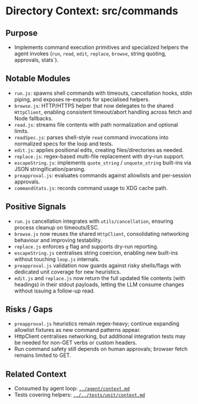 # Directory Context: src/commands

## Purpose

- Implements command execution primitives and specialized helpers the agent invokes (`run`, `read`, `edit`, `replace`, `browse`, string quoting, approvals, stats`).

## Notable Modules

- `run.js`: spawns shell commands with timeouts, cancellation hooks, stdin piping, and exposes re-exports for specialised helpers.
- `browse.js`: HTTP/HTTPS helper that now delegates to the shared `HttpClient`, enabling consistent timeout/abort handling across fetch and Node fallbacks.
- `read.js`: streams file contents with path normalization and optional limits.
- `readSpec.js`: parses shell-style `read` command invocations into normalized specs for the loop and tests.
- `edit.js`: applies positional edits, creating files/directories as needed.
- `replace.js`: regex-based multi-file replacement with dry-run support.
- `escapeString.js`: implements `quote_string` / `unquote_string` built-ins via JSON stringification/parsing.
- `preapproval.js`: evaluates commands against allowlists and per-session approvals.
- `commandStats.js`: records command usage to XDG cache path.

## Positive Signals

- `run.js` cancellation integrates with `utils/cancellation`, ensuring process cleanup on timeouts/ESC.
- `browse.js` now reuses the shared `HttpClient`, consolidating networking behaviour and improving testability.
- `replace.js` enforces `g` flag and supports dry-run reporting.
- `escapeString.js` centralises string coercion, enabling new built-ins without touching `loop.js` internals.
- `preapproval.js` validation now guards against risky shells/flags with dedicated unit coverage for new heuristics.
- `edit.js` and `replace.js` now return the full updated file contents (with headings) in their stdout payloads, letting the LLM consume changes without issuing a follow-up read.

## Risks / Gaps

- `preapproval.js` heuristics remain regex-heavy; continue expanding allowlist fixtures as new command patterns appear.
- HttpClient centralises networking, but additional integration tests may be needed for non-GET verbs or custom headers.
- Run command safety still depends on human approvals; browser fetch remains limited to GET.

## Related Context

- Consumed by agent loop: [`../agent/context.md`](../agent/context.md)
- Tests covering helpers: [`../../tests/unit/context.md`](../../tests/unit/context.md)
